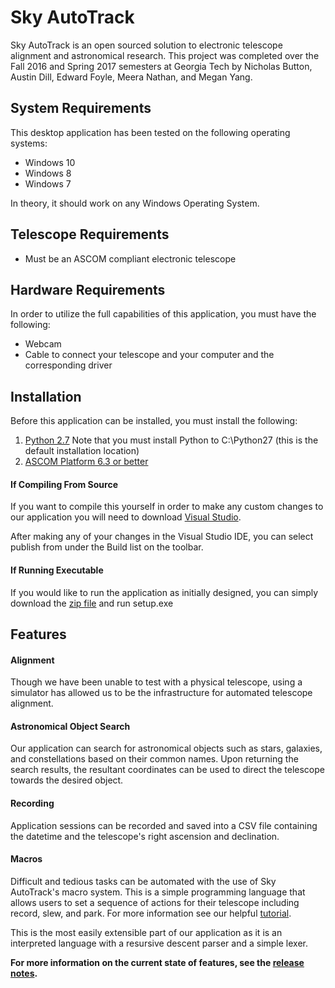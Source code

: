 # Sky AutoTrack

Sky AutoTrack is an open sourced solution to electronic telescope alignment and astronomical research. This project was completed over the Fall 2016 and Spring 2017 semesters at Georgia Tech by Nicholas Button, Austin Dill, Edward Foyle, Meera Nathan, and Megan Yang.

## System Requirements

This desktop application has been tested on the following operating systems:

- Windows 10
- Windows 8
- Windows 7

In theory, it should work on any Windows Operating System.

## Telescope Requirements

- Must be an ASCOM compliant electronic telescope

## Hardware Requirements

In order to utilize the full capabilities of this application, you must have the following:

- Webcam
- Cable to connect your telescope and your computer and the corresponding driver

## Installation

Before this application can be installed, you must install the following:

1. [Python 2.7](https://www.python.org/downloads/release/python-2713/) 
Note that you must install Python to C:\Python27 (this is the default installation location)
2. [ASCOM Platform 6.3 or better](http://ascom-standards.org/Downloads/Index.htm) 

#### If Compiling From Source

If you want to compile this yourself in order to make any custom changes to our application you will need to download [Visual Studio](https://www.visualstudio.com/downloads/).

After making any of your changes in the Visual Studio IDE, you can select publish from under the Build list on the toolbar.

#### If Running Executable

If you would like to run the application as initially designed, you can simply download the [zip file](Sky_AutoTrack.zip) and run setup.exe

## Features

#### Alignment

Though we have been unable to test with a physical telescope, using a simulator has allowed us to be the infrastructure for automated telescope alignment.

#### Astronomical Object Search

Our application can search for astronomical objects such as stars, galaxies, and constellations based on their common names. Upon returning the search results, the resultant coordinates can be used to direct the telescope towards the desired object.

#### Recording

Application sessions can be recorded and saved into a CSV file containing the datetime and the telescope's right ascension and declination.

#### Macros
Difficult and tedious tasks can be automated with the use of Sky AutoTrack's macro system. This is a simple programming language that allows users to set a sequence of actions for their telescope including record, slew, and park. For more information see our helpful [tutorial](docs/Macro_Manual.pdf).

This is the most easily extensible part of our application as it is an interpreted language with a resursive descent parser and a simple lexer. 

**For more information on the current state of features, see the [release notes](RELEASE_NOTES.md).**

